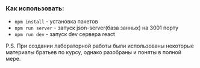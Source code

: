 ### Как использовать:

- `npm install` - установка пакетов
- `npm run server` - запуск json-server(база занных) на 3001 порту
- `npm run dev` - запуск dev сервера react


P.S. При создании лабораторной работы были использованы некоторые материалы братьев по курсу, однако разобраны и поняты в полной мере.
